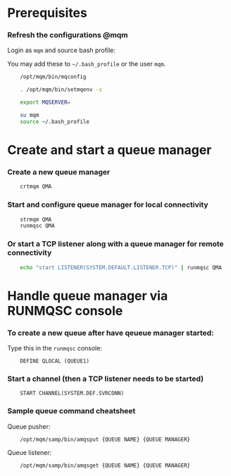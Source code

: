 # Prerequisites

### Refresh the configurations @mqm
Login as `mqm` and source bash profile:

You may add these to `~/.bash_profile` or the user `mqm`.

```bash
	/opt/mqm/bin/mqconfig

	. /opt/mqm/bin/setmqenv -s

	export MQSERVER=
```


```bash
	su mqm
	source ~/.bash_profile
```

# Create and start a queue manager

### Create a new queue manager

```bash
	crtmqm QMA
```

### Start and configure queue manager for local connectivity

```bash
	strmqm QMA
	runmqsc QMA
```

### Or start a TCP listener along with a queue manager for remote connectivity

```bash
	echo "start LISTENER(SYSTEM.DEFAULT.LISTENER.TCP)" | runmqsc QMA
```


# Handle queue manager via RUNMQSC console


### To create a new queue after have qeueue manager started:

Type this in the `runmqsc` console:

```
	DEFINE QLOCAL (QUEUE1)
```

### Start a channel (then a TCP listener needs to be started)

```
	START CHANNEL(SYSTEM.DEF.SVRCONN)
```

### Sample queue command cheatsheet

Queue pusher:

```bash
	/opt/mqm/samp/bin/amqsput {QUEUE NAME} {QUEUE MANAGER}
```

Queue listener:

```bash
	/opt/mqm/samp/bin/amqsget {QUEUE NAME} {QUEUE MANAGER}
```